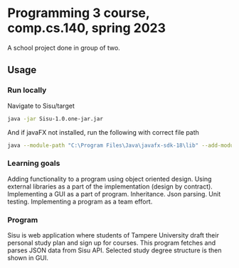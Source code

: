 # Programming 3 course, comp.cs.140, spring 2023
A school project done in group of two.

## Usage

### Run locally
Navigate to Sisu/target
```sh
java -jar Sisu-1.0.one-jar.jar
```
And if javaFX not installed, run the following with correct file path
```sh
java --module-path "C:\Program Files\Java\javafx-sdk-18\lib" --add-modules javafx.controls,javafx.fxml -jar Sisu-1.0.one-jar.jar
```

### Learning goals
Adding functionality to a program using object oriented design.
Using external libraries as a part of the implementation (design by contract).
Implementing a GUI as a part of program.
Inheritance.
Json parsing.
Unit testing.
Implementing a program as a team effort.

### Program
Sisu is web application where students of Tampere University draft their personal study plan and sign up for courses.
This program fetches and parses JSON data from Sisu API. Selected study degree structure is then shown in GUI. 
